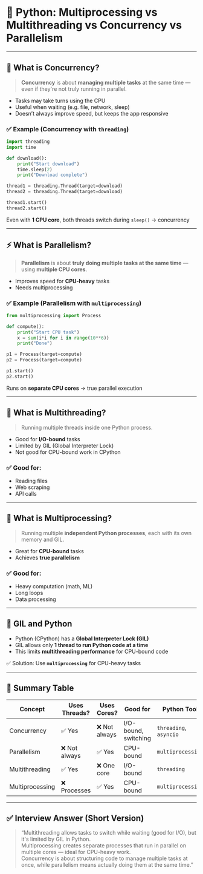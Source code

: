 # 🧠 Python: Multiprocessing vs Multithreading vs Concurrency vs Parallelism

---

## 🔄 What is Concurrency?

> **Concurrency** is about **managing multiple tasks** at the same time — even if they're not truly running in parallel.

- Tasks may take turns using the CPU
- Useful when waiting (e.g. file, network, sleep)
- Doesn’t always improve speed, but keeps the app responsive

### ✅ Example (Concurrency with `threading`)

```python
import threading
import time

def download():
    print("Start download")
    time.sleep(2)
    print("Download complete")

thread1 = threading.Thread(target=download)
thread2 = threading.Thread(target=download)

thread1.start()
thread2.start()
```

Even with **1 CPU core**, both threads switch during `sleep()` → concurrency

---

## ⚡ What is Parallelism?

> **Parallelism** is about **truly doing multiple tasks at the same time** — using **multiple CPU cores**.

- Improves speed for **CPU-heavy** tasks
- Needs multiprocessing

### ✅ Example (Parallelism with `multiprocessing`)

```python
from multiprocessing import Process

def compute():
    print("Start CPU task")
    x = sum(i*i for i in range(10**6))
    print("Done")

p1 = Process(target=compute)
p2 = Process(target=compute)

p1.start()
p2.start()
```

Runs on **separate CPU cores** → true parallel execution

---

## 🧵 What is Multithreading?

> Running multiple threads inside one Python process.

- Good for **I/O-bound** tasks
- Limited by GIL (Global Interpreter Lock)
- Not good for CPU-bound work in CPython

### ✅ Good for:
- Reading files
- Web scraping
- API calls

---

## 🧠 What is Multiprocessing?

> Running multiple **independent Python processes**, each with its own memory and GIL.

- Great for **CPU-bound** tasks
- Achieves **true parallelism**

### ✅ Good for:
- Heavy computation (math, ML)
- Long loops
- Data processing

---

## 🔄 GIL and Python

- Python (CPython) has a **Global Interpreter Lock (GIL)**
- GIL allows only **1 thread to run Python code at a time**
- This limits **multithreading performance** for CPU-bound code

✅ Solution: Use **`multiprocessing`** for CPU-heavy tasks

---

## 📌 Summary Table

| Concept         | Uses Threads? | Uses Cores? | Good for         | Python Tool         |
|-----------------|---------------|-------------|------------------|----------------------|
| Concurrency     | ✅ Yes         | ❌ Not always | I/O-bound, switching | `threading`, `asyncio` |
| Parallelism     | ❌ Not always  | ✅ Yes        | CPU-bound         | `multiprocessing`   |
| Multithreading  | ✅ Yes         | ❌ One core   | I/O-bound         | `threading`         |
| Multiprocessing | ❌ Processes   | ✅ Yes        | CPU-bound         | `multiprocessing`   |

---

## ✅ Interview Answer (Short Version)

> “Multithreading allows tasks to switch while waiting (good for I/O), but it's limited by GIL in Python.  
Multiprocessing creates separate processes that run in parallel on multiple cores — ideal for CPU-heavy work.  
Concurrency is about structuring code to manage multiple tasks at once, while parallelism means actually doing them at the same time.”

